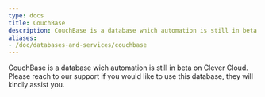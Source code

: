 ```yaml
---
type: docs
title: CouchBase
description: CouchBase is a database which automation is still in beta on Clever Cloud
aliases:
- /doc/databases-and-services/couchbase
---
```


CouchBase is a database wich automation is still in beta on Clever Cloud.
Please reach to our support if you would like to use this database, they will kindly assist you.
